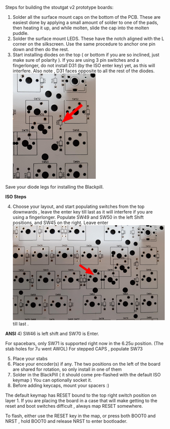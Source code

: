 Steps for building the stoutgat v2 prototype boards: 

1) Solder all the surface mount caps on the bottom of the PCB. 
These are easiest done by applying a small amount  of solder to one of the pads, then heating it up, and while molten, slide the cap into the molten puddle.
2) Solder the surface mount LEDS. These have the notch aligned with the L corner on the silkscreen. 
Use the same procedure to anchor one pin down and then do the rest.
3) Start installing diodes on the top ( or bottom if you are so inclined, just make sure of polarity ). 
If you are using 3 pin switches and a fingerlonger, do not install D31 (by the ISO enter key) yet, as this will interfere. 
Also note , D31 faces opposite to all the rest of the diodes. 
![D31](https://raw.githubusercontent.com/vattern/stoutgatv2/master/D31.png)

Save your diode legs for installing the Blackpill.

**ISO Steps**

4) Choose your layout, and start populating switches from the top downwards , leave the enter key till last as it will interfere if you are using a fingerlonger.
Populate SW49 and SW50 in the left Shift positions, and SW45 on the right.
Leave enter ![enter]( https://raw.githubusercontent.com/vattern/stoutgatv2/master/SW45.png) till last .



**ANSI**
4) SW46 is left shift and SW70 is Enter. 

For spacebars, only SW71 is supported right now in the 6.25u position. (The stab holes for 7u went AWOL)
For stepped CAPS , populate SW73

5) Place your stabs
6) Place your encoder(s) if any. The two positions on the left of the board are shared for rotation, so only install in one of them
7) Solder in the BlackPill ( it should come pre-flashed with the default ISO keymap ) You can optionally socket it.
8) Before adding keycaps, mount your spacers :)

The default keymap has RESET bound to the top right switch position on layer 1. 
If you are placing the board in a case that will make getting to the reset and boot switches difficult , always map RESET somewhere.

To flash, either use the RESET key in the map, or press both BOOT0 and NRST , hold BOOT0 and release NRST to enter bootloader.
